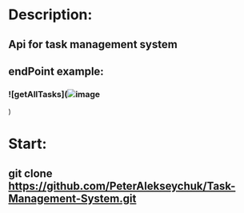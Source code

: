 # Description:
## Api for task management system
## endPoint example:
### ![getAllTasks](![image](https://github.com/PeterAlekseychuk/Task-Management-System/assets/79986053/2d26c0dc-e7dc-48b3-ab8e-c3ec3ec2ee7e)
)

# Start:
## git clone https://github.com/PeterAlekseychuk/Task-Management-System.git

